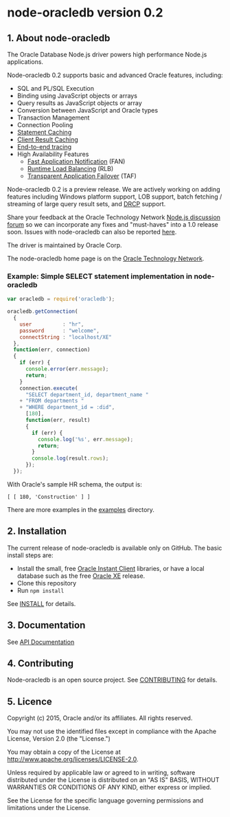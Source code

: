 # node-oracledb version 0.2

## <a name="about"></a> 1. About node-oracledb

The Oracle Database Node.js driver powers high performance
Node.js applications.

Node-oracledb 0.2 supports basic and advanced Oracle features, including:

- SQL and PL/SQL Execution
- Binding using JavaScript objects or arrays
- Query results as JavaScript objects or array 
- Conversion between JavaScript and Oracle types
- Transaction Management
- Connection Pooling
- [Statement Caching](http://docs.oracle.com/database/121/LNOCI/oci09adv.htm#i471377)
- [Client Result Caching](http://docs.oracle.com/database/121/ADFNS/adfns_perf_scale.htm#ADFNS464)
- [End-to-end tracing](http://docs.oracle.com/database/121/TGSQL/tgsql_trace.htm#CHDBDGIJ)
- High Availability Features
  - [Fast Application Notification](http://docs.oracle.com/database/121/ADFNS/adfns_avail.htm#ADFNS538) (FAN)
  - [Runtime Load Balancing](http://docs.oracle.com/database/121/ADFNS/adfns_perf_scale.htm#ADFNS515) (RLB)
  - [Transparent Application Failover](http://docs.oracle.com/database/121/ADFNS/adfns_avail.htm#ADFNS534) (TAF)

Node-oracledb 0.2 is a preview release.  We are actively working on
adding features including Windows platform support, LOB support, batch
fetching / streaming of large query result sets, and
[DRCP](#http://docs.oracle.com/database/121/ADFNS/adfns_perf_scale.htm#ADFNS228)
support.

Share your feedback at the Oracle Technology Network
[Node.js discussion forum](https://community.oracle.com/community/database/developer-tools/node_js/content)
so we can incorporate any fixes and "must-haves" into a 1.0 release
soon.  Issues with node-oracledb can also be reported
[here](https://github.com/oracle/node-oracledb/issues).

The driver is maintained by Oracle Corp.

The node-oracledb home page is on the
[Oracle Technology Network](http://www.oracle.com/technetwork/database/database-technologies/node_js/index.html).

### Example: Simple SELECT statement implementation in node-oracledb

```javascript
var oracledb = require('oracledb');

oracledb.getConnection(
  {
    user          : "hr",
    password      : "welcome",
    connectString : "localhost/XE"
  },
  function(err, connection)
  {
    if (err) {
      console.error(err.message);
      return;
    }
    connection.execute(
      "SELECT department_id, department_name "
    + "FROM departments "
    + "WHERE department_id = :did",
      [180],
      function(err, result)
      {
        if (err) {
          console.log('%s', err.message);
          return;
        }
        console.log(result.rows);
      });
  });
```

With Oracle's sample HR schema, the output is:

```
[ [ 180, 'Construction' ] ]
```

There are more examples in the [examples](examples) directory.

## <a name="installation"></a> 2. Installation

The current release of node-oracledb is available only on GitHub.  The basic install steps are:

- Install the small, free [Oracle Instant Client](http://www.oracle.com/technetwork/database/features/instant-client/index-100365.html) libraries, or have a local database such as the free [Oracle XE](http://www.oracle.com/technetwork/database/database-technologies/express-edition/overview/index.html) release.
- Clone this repository
- Run `npm install`

See [INSTALL](INSTALL.md) for details.

## <a name="doc"></a> 3. Documentation

See [API Documentation](doc/api.md)

## <a name="contrib"></a> 4. Contributing

Node-oracledb is an open source project. See 
[CONTRIBUTING](CONTRIBUTING.md)
for details.

## <a name="license"></a> 5. Licence

Copyright (c) 2015, Oracle and/or its affiliates. All rights reserved.

You may not use the identified files except in compliance with the Apache
License, Version 2.0 (the "License.")

You may obtain a copy of the License at
http://www.apache.org/licenses/LICENSE-2.0.

Unless required by applicable law or agreed to in writing, software
distributed under the License is distributed on an "AS IS" BASIS, WITHOUT
WARRANTIES OR CONDITIONS OF ANY KIND, either express or implied.

See the License for the specific language governing permissions and
limitations under the License.
